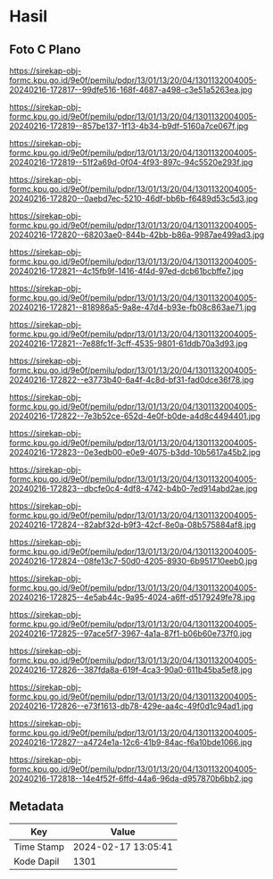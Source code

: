 # Hasil

## Foto C Plano

https://sirekap-obj-formc.kpu.go.id/9e0f/pemilu/pdpr/13/01/13/20/04/1301132004005-20240216-172817--99dfe516-168f-4687-a498-c3e51a5263ea.jpg

https://sirekap-obj-formc.kpu.go.id/9e0f/pemilu/pdpr/13/01/13/20/04/1301132004005-20240216-172819--857be137-1f13-4b34-b9df-5160a7ce067f.jpg

https://sirekap-obj-formc.kpu.go.id/9e0f/pemilu/pdpr/13/01/13/20/04/1301132004005-20240216-172819--51f2a69d-0f04-4f93-897c-94c5520e293f.jpg

https://sirekap-obj-formc.kpu.go.id/9e0f/pemilu/pdpr/13/01/13/20/04/1301132004005-20240216-172820--0aebd7ec-5210-46df-bb6b-f6489d53c5d3.jpg

https://sirekap-obj-formc.kpu.go.id/9e0f/pemilu/pdpr/13/01/13/20/04/1301132004005-20240216-172820--68203ae0-844b-42bb-b86a-9987ae499ad3.jpg

https://sirekap-obj-formc.kpu.go.id/9e0f/pemilu/pdpr/13/01/13/20/04/1301132004005-20240216-172821--4c15fb9f-1416-4f4d-97ed-dcb61bcbffe7.jpg

https://sirekap-obj-formc.kpu.go.id/9e0f/pemilu/pdpr/13/01/13/20/04/1301132004005-20240216-172821--818986a5-9a8e-47d4-b93e-fb08c863ae71.jpg

https://sirekap-obj-formc.kpu.go.id/9e0f/pemilu/pdpr/13/01/13/20/04/1301132004005-20240216-172821--7e88fc1f-3cff-4535-9801-61ddb70a3d93.jpg

https://sirekap-obj-formc.kpu.go.id/9e0f/pemilu/pdpr/13/01/13/20/04/1301132004005-20240216-172822--e3773b40-6a4f-4c8d-bf31-fad0dce36f78.jpg

https://sirekap-obj-formc.kpu.go.id/9e0f/pemilu/pdpr/13/01/13/20/04/1301132004005-20240216-172822--7e3b52ce-652d-4e0f-b0de-a4d8c4494401.jpg

https://sirekap-obj-formc.kpu.go.id/9e0f/pemilu/pdpr/13/01/13/20/04/1301132004005-20240216-172823--0e3edb00-e0e9-4075-b3dd-10b5617a45b2.jpg

https://sirekap-obj-formc.kpu.go.id/9e0f/pemilu/pdpr/13/01/13/20/04/1301132004005-20240216-172823--dbcfe0c4-4df8-4742-b4b0-7ed914abd2ae.jpg

https://sirekap-obj-formc.kpu.go.id/9e0f/pemilu/pdpr/13/01/13/20/04/1301132004005-20240216-172824--82abf32d-b9f3-42cf-8e0a-08b575884af8.jpg

https://sirekap-obj-formc.kpu.go.id/9e0f/pemilu/pdpr/13/01/13/20/04/1301132004005-20240216-172824--08fe13c7-50d0-4205-8930-6b951710eeb0.jpg

https://sirekap-obj-formc.kpu.go.id/9e0f/pemilu/pdpr/13/01/13/20/04/1301132004005-20240216-172825--4e5ab44c-9a95-4024-a6ff-d5179249fe78.jpg

https://sirekap-obj-formc.kpu.go.id/9e0f/pemilu/pdpr/13/01/13/20/04/1301132004005-20240216-172825--97ace5f7-3967-4a1a-87f1-b06b60e737f0.jpg

https://sirekap-obj-formc.kpu.go.id/9e0f/pemilu/pdpr/13/01/13/20/04/1301132004005-20240216-172826--387fda8a-619f-4ca3-90a0-611b45ba5ef8.jpg

https://sirekap-obj-formc.kpu.go.id/9e0f/pemilu/pdpr/13/01/13/20/04/1301132004005-20240216-172826--e73f1613-db78-429e-aa4c-49f0d1c94ad1.jpg

https://sirekap-obj-formc.kpu.go.id/9e0f/pemilu/pdpr/13/01/13/20/04/1301132004005-20240216-172827--a4724e1a-12c6-41b9-84ac-f6a10bde1066.jpg

https://sirekap-obj-formc.kpu.go.id/9e0f/pemilu/pdpr/13/01/13/20/04/1301132004005-20240216-172818--14e4f52f-6ffd-44a6-96da-d957870b6bb2.jpg


## Metadata

| Key        | Value               |
| ---------- | ------------------- |
| Time Stamp | 2024-02-17 13:05:41 |
| Kode Dapil | 1301                |



